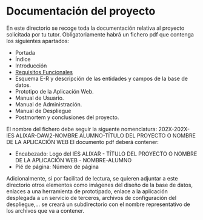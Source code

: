 # Documentación del proyecto

En este directorio se recoge toda la documentación relativa al proyecto solicitada por tu tutor. Obligatoriamente habrá un fichero pdf que contenga los siguientes apartados:
- Portada
- Índice
- Introducción
- [Requisitos Funcionales](https://github.com/iesalixar/plantilla_proyecto_iesalixar/blob/master/docs/Alcance.md)
- Esquema E-R y descripción de las entidades y campos de la base de datos.
- Prototipo de la Aplicación Web.
- Manual de Usuario.
- Manual de Administración.
- Manual de Despliegue
- Postmortem y conclusiones del proyecto.

El nombre del fichero debe seguir la siguente nomenclatura: 202X-202X-IES ALIXAR-DAW2-NOMBRE ALUMNO-TÍTULO DEL PROYECTO O NOMBRE DE LA APLICACIÓN WEB
El documento pdf deberá contener:
- Encabezado: Logo del IES ALIXAR - TÍTULO DEL PROYECTO O NOMBRE DE LA APLICACIÓN WEB - NOMBRE-ALUMNO
- Pié de página: Número de página

Adicionalmente, si por facilitad de lectura, se quieren adjuntar a este directorio otros elementos como imágenes del diseño de la base de datos, enlaces a una herramienta de prototipado, enlace a la aplicación desplegada a un servicio de terceros, archivos de configuración del despliegue,... se creará un subdirectorio con el nombre representativo de los archivos que va a contener.
